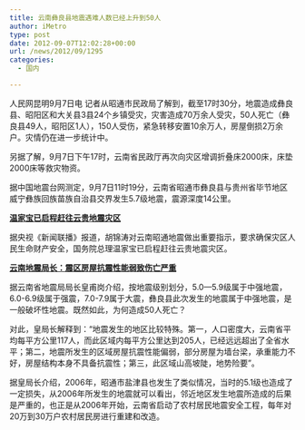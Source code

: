 ```yaml
---
title: 云南彝良县地震遇难人数已经上升到50人
author: iMetro
type: post
date: 2012-09-07T12:02:28+00:00
url: /news/2012/09/1295
categories:
  - 国内

---
```

人民网昆明9月7日电 记者从昭通市民政局了解到，截至17时30分，地震造成彝良县、昭阳区和大关县3县24个乡镇受灾，灾害造成70万余人受灾，50人死亡（彝良县49人，昭阳区1人），150人受伤，紧急转移安置10余万人，房屋倒损2万余户。灾情仍在进一步统计中。

另据了解，9月7日下午17时，云南省民政厅再次向灾区增调折叠床2000床，床垫2000床等救灾物资。

据中国地震台网测定，9月7日11时19分，云南省昭通市彝良县与贵州省毕节地区威宁彝族回族苗族自治县交界发生5.7级地震，震源深度14公里。

[**温家宝已启程赶往云贵地震灾区**][1]

据央视《新闻联播》报道，胡锦涛对云南昭通地震做出重要指示，要求确保灾区人民生命财产安全，国务院总理温家宝已启程赶往云贵地震灾区。

[**云南地震局长：震区房屋抗震性能弱致伤亡严重**][2]

据云南省地震局局长皇甫岗介绍，按地震级别划分，5.0—5.9级属于中强地震，6.0-6.9级属于强震，7.0-7.9属于大震，彝良县此次发生的地震属于中强地震，是一般破坏性地震。既然如此，为何造成50人死亡？

对此，皇局长解释到：“地震发生的地区比较特殊。第一，人口密度大，云南省平均每平方公里117人，而此区域内每平方公里达到205人，已经远远超出了全省水平；第二，地震所发生的区域房屋抗震性能偏弱，部分房屋为墙台梁，承重能力不好，房屋结构本身不具备抗震性；第三，此区域山高坡陡，地势险要”。

据皇局长介绍，2006年，昭通市盐津县也发生了类似情况，当时的5.1级也造成了一定损失，从2006年所发生的地震就可以看出，邻近地区发生地震所造成的后果是严重的，也正是从2006年开始，云南省启动了农村居民地震安全工程，每年对20万到30万户农村居民房进行重建和改造。

 [1]: http://news.qq.com/a/20120907/001956.htm
 [2]: http://news.qq.com/a/20120907/001910.htm